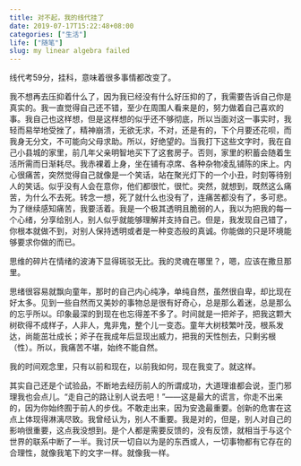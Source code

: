 ```yaml
---
title: 对不起，我的线代挂了
date: 2019-07-17T15:22:48+08:00
categories: ["生活"]
life: ["随笔"]
slug: my linear algebra failed
---
```


线代考59分，挂科，意味着很多事情都改变了。

我不想再去压抑着什么了，因为我已经没有什么好压抑的了，我需要告诉自己你是真实的。我一直觉得自己还不错，至少在周围人看来是的，努力做着自己喜欢的事。我自己也这样想，但是这样想的似乎还不够彻底，所以当面对这一事实时，我轻而易举地受挫了，精神崩溃，无欲无求，不对，还是有的，下个月要还花呗，而我身无分文，不可能向父母求助。所以，好绝望的。当我打下这些文字时，我在自己小县城的家里，前几年父亲明智地买下了这套房子。否则，家里的积蓄会随着生活所需而日渐耗尽。我赤裸着上身，坐在铺有凉席、各种杂物凌乱铺陈的床上。内心很痛苦，突然觉得自己就像是一个笑话，站在聚光灯下的一个小丑，时刻等待别人的笑话。似乎没有人会在意你，他们都很忙，很忙。突然，就想到，既然这么痛苦，为什么不去死。转念一想，死了就什么也没有了，连痛苦都没有了，多可悲。为了继续感知痛苦，我要活着。我是一个极其透明且脆弱的人，我以为把我的每一个心绪，分享给别人，别人似乎就能够理解并支持自己。但是，我发现自己错了，你根本就做不到，对别人保持透明或者是一种变态般的真诚。你能做的只是环境能够要求你做的而已。

思维的碎片在情绪的波涛下显得斑驳无比。我的灵魂在哪里？，嗯，应该在撒旦那里。

思绪很容易就飘向童年，那时的自己内心纯净，单纯自然，虽然很自卑，却比现在好太多。见到一些自然而又美妙的事物总是很有好奇心，总是那么着迷，总是那么的忘乎所以。印象最深的到现在也忘得差不多了。时间就是一把斧子，把我这颗大树砍得不成样子，人非人，鬼非鬼，整个儿一变态。童年大树枝繁叶茂，根系发达，尚能茁壮成长；斧子在我成年后显现出威力，把我的天性刨去，只剩劣根（性）。所以，我痛苦不堪，始终不能自然。

我的时间观念里，只有以前和现在，以前我如何，现在我变了。就这样。

其实自己还是个试验品，不断地去经历前人的所谓成功，大道理谁都会说，歪门邪理我也会点儿。“走自己的路让别人说去吧！”——这是最大的谎言，你走不出来的，因为你始终囿于前人的步伐。不敢走出来，因为安逸最重要。创新的危害在这点上体现得淋漓尽致。我曾经认为，别人不重要。我是对的，但是，别人对自己的影响很重要，这点我没想到。是个人都是需要反馈的，没有反馈，就相当于与这个世界的联系中断了一半。我讨厌一切自以为是的东西或人，一切事物都有它存在的合理性，就像我笔下的文字一样。就像我一样。